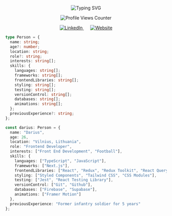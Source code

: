 
  


<p align="center">
  <img src="https://readme-typing-svg.demolab.com?font=Fira+Code&pause=1000&random=false&width=435&lines=Hello%2C+My+name+is+Darius;I'm+a+self-taught+Frontend+Developer" alt="Typing SVG">
</p>

<p align="center">
  
  <img src="https://komarev.com/ghpvc/?username=your-github-dariukyy&color=blue" alt="Profile Views Counter">


  
</p>

<div align="center">
  <a href="https://www.linkedin.com/in/your-profile/" style="margin-right: 20px;">
    <img src="https://img.shields.io/badge/-LinkedIn-blue?style=flat-square&logo=LinkedIn&logoColor=white" alt="LinkedIn" />
  </a>
  <a href="https://www.yourwebsite.com">
    <img src="https://img.shields.io/badge/-Website-brightgreen?style=flat-square&logo=Google-Chrome&logoColor=white" alt="Website" />
  </a>
</div>

```typescript
type Person = {
  name: string;
  age?: number;
  location: string;
  role?: string;
  interests: string[];
  skills: {
    languages: string[];
    frameworks: string[];
    frontendLibraries: string[];
    styling: string[];
    testing: string[];
    versionControl: string[];
    databases: string[];
    animations: string[];
  };
  previousExperience?: string;
};

const darius: Person = {
  name: "Darius",
  age: 26,
  location: "Vilnius, Lithuania",
  role: "Frontend Developer",
  interests: ["Front End Development", "Football"],
  skills: {
    languages: ["TypeScript", "JavaScript"],
    frameworks: ["Next.js"],
    frontendLibraries: ["React", "Redux", "Redux Toolkit", "React Query", "React Router"],
    styling: ["Styled Components", "Tailwind CSS", "CSS Modules"],
    testing: ["Jest", "React Testing Library"],
    versionControl: ["Git", "Github"],
    databases: ["Firebase", "Supabase"],
    animations: ["Framer Motion"]
  },
  previousExperience: "Former infantry soldier for 5 years"
};

```
